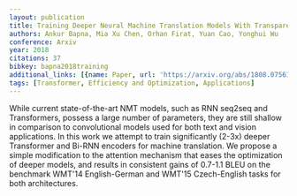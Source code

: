 ```yaml
---
layout: publication
title: Training Deeper Neural Machine Translation Models With Transparent Attention
authors: Ankur Bapna, Mia Xu Chen, Orhan Firat, Yuan Cao, Yonghui Wu
conference: Arxiv
year: 2018
citations: 37
bibkey: bapna2018training
additional_links: [{name: Paper, url: 'https://arxiv.org/abs/1808.07561'}]
tags: [Transformer, Efficiency and Optimization, Applications]
---
```

While current state-of-the-art NMT models, such as RNN seq2seq and
Transformers, possess a large number of parameters, they are still shallow in
comparison to convolutional models used for both text and vision applications.
In this work we attempt to train significantly (2-3x) deeper Transformer and
Bi-RNN encoders for machine translation. We propose a simple modification to
the attention mechanism that eases the optimization of deeper models, and
results in consistent gains of 0.7-1.1 BLEU on the benchmark WMT'14
English-German and WMT'15 Czech-English tasks for both architectures.